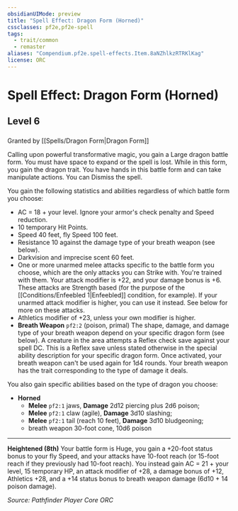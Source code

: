 ```yaml
---
obsidianUIMode: preview
title: "Spell Effect: Dragon Form (Horned)"
cssclasses: pf2e,pf2e-spell
tags:
  - trait/common
  - remaster
aliases: "Compendium.pf2e.spell-effects.Item.8aNZhlkzRTRKlKag"
license: ORC
---
```

# Spell Effect: Dragon Form (Horned)
## Level 6
### 






Granted by [[Spells/Dragon Form|Dragon Form]]

Calling upon powerful transformative magic, you gain a Large dragon battle form. You must have space to expand or the spell is lost. While in this form, you gain the dragon trait. You have hands in this battle form and can take manipulate actions. You can Dismiss the spell.

You gain the following statistics and abilities regardless of which battle form you choose:

*   AC = 18 + your level. Ignore your armor's check penalty and Speed reduction.
*   10 temporary Hit Points.
*   Speed 40 feet, fly Speed 100 feet.
*   Resistance 10 against the damage type of your breath weapon (see below).
*   Darkvision and imprecise scent 60 feet.
*   One or more unarmed melee attacks specific to the battle form you choose, which are the only attacks you can Strike with. You're trained with them. Your attack modifier is +22, and your damage bonus is +6. These attacks are Strength based (for the purpose of the [[Conditions/Enfeebled 1|Enfeebled]] condition, for example). If your unarmed attack modifier is higher, you can use it instead. See below for more on these attacks.
*   Athletics modifier of +23, unless your own modifier is higher.
*   **Breath Weapon** `pf2:2` (poison, primal) The shape, damage, and damage type of your breath weapon depend on your specific dragon form (see below). A creature in the area attempts a Reflex check save against your spell DC. This is a Reflex save unless stated otherwise in the special ability description for your specific dragon form. Once activated, your breath weapon can't be used again for 1d4 rounds. Your breath weapon has the trait corresponding to the type of damage it deals.

You also gain specific abilities based on the type of dragon you choose:

*   **Horned**
    *   **Melee** `pf2:1` jaws, **Damage** 2d12 piercing plus 2d6 poison;
    *   **Melee** `pf2:1` claw (agile), **Damage** 3d10 slashing;
    *   **Melee** `pf2:1` tail (reach 10 feet), **Damage** 3d10 bludgeoning;
    *   breath weapon 30-foot cone, 10d6 poison

* * *

**Heightened (8th)** Your battle form is Huge, you gain a +20-foot status bonus to your fly Speed, and your attacks have 10-foot reach (or 15-foot reach if they previously had 10-foot reach). You instead gain AC = 21 + your level, 15 temporary HP, an attack modifier of +28, a damage bonus of +12, Athletics +28, and a +14 status bonus to breath weapon damage (6d10 + 14 poison damage).

*Source: Pathfinder Player Core*
*ORC*